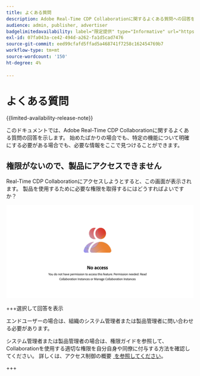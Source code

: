 ```yaml
---
title: よくある質問
description: Adobe Real-Time CDP Collaborationに関するよくある質問への回答を示します
audience: admin, publisher, advertiser
badgelimitedavailability: label="限定提供" type="Informative" url="https://helpx.adobe.com/jp/legal/product-descriptions/real-time-customer-data-platform-collaboration.html newtab=true"
exl-id: 07fa043a-ce42-494d-a262-fa1d5cad7476
source-git-commit: eed99cfafd5ffad5a468741f7258c162454769b7
workflow-type: tm+mt
source-wordcount: '150'
ht-degree: 4%

---
```


# よくある質問

{{limited-availability-release-note}}

このドキュメントでは、Adobe Real-Time CDP Collaborationに関するよくある質問の回答を示します。 始めたばかりの場合でも、特定の機能について明確にする必要がある場合でも、必要な情報をここで見つけることができます。

## 権限がないので、製品にアクセスできません

Real-Time CDP Collaborationにアクセスしようとすると、この画面が表示されます。 製品を使用するために必要な権限を取得するにはどうすればよいですか？

![Real-Time CDP Collaborationへのアクセス時に権限を使用できない画面 &#x200B;](/help/assets/reference/common-questions/permissions-missing-screen.png)

+++選択して回答を表示

エンドユーザーの場合は、組織のシステム管理者または製品管理者に問い合わせる必要があります。

システム管理者または製品管理者の場合は、権限ガイドを参照して、Collaborationを使用する適切な権限を自分自身や同僚に付与する方法を確認してください。 詳しくは、アクセス制御の概要 [&#x200B; を参照してください &#x200B;](/help/guide/permissions/overview.md)。

+++
